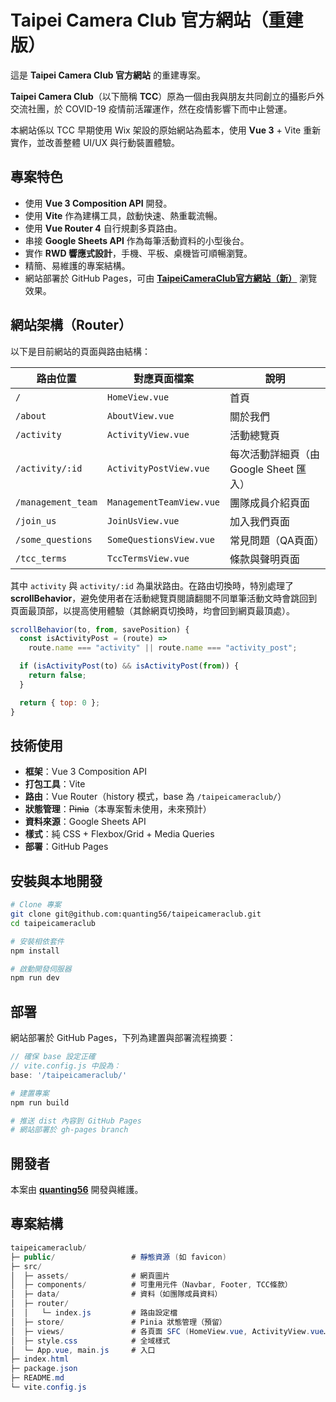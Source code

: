 # Taipei Camera Club 官方網站（重建版）

這是 **Taipei Camera Club 官方網站** 的重建專案。

**Taipei Camera Club**（以下簡稱 **TCC**）原為一個由我與朋友共同創立的攝影戶外交流社團，於 COVID-19 疫情前活躍運作，然在疫情影響下而中止營運。

本網站係以 TCC 早期使用 Wix 架設的原始網站為藍本，使用 **Vue 3** + Vite 重新實作，並改善整體 UI/UX 與行動裝置體驗。

## 專案特色

- 使用 **Vue 3 Composition API** 開發。
- 使用 **Vite** 作為建構工具，啟動快速、熱重載流暢。
- 使用 **Vue Router 4** 自行規劃多頁路由。
- 串接 **Google Sheets API** 作為每筆活動資料的小型後台。
- 實作 **RWD 響應式設計**，手機、平板、桌機皆可順暢瀏覽。
- 精簡、易維護的專案結構。
- 網站部署於 GitHub Pages，可由 **[TaipeiCameraClub官方網站（新）](https://quanting56.github.io/taipeicameraclub/)** 瀏覽效果。

## 網站架構（Router）

以下是目前網站的頁面與路由結構：

|路由位置           |對應頁面檔案           |說明      |
|-----------------|---------------------|----------|
|`/`              |`HomeView.vue`       |首頁      |
|`/about`         |`AboutView.vue`      |關於我們   |
|`/activity`      |`ActivityView.vue`   |活動總覽頁 |
|`/activity/:id`  |`ActivityPostView.vue`|每次活動詳細頁（由 Google Sheet 匯入）|
|`/management_team`|`ManagementTeamView.vue`|團隊成員介紹頁面|
|`/join_us`       |`JoinUsView.vue`     |加入我們頁面|
|`/some_questions`|`SomeQuestionsView.vue`|常見問題（QA頁面）|
|`/tcc_terms`     |`TccTermsView.vue`   |條款與聲明頁面|

其中 `activity` 與 `activity/:id` 為巢狀路由。在路由切換時，特別處理了 **scrollBehavior**，避免使用者在活動總覽頁閱讀翻閱不同單筆活動文時會跳回到頁面最頂部，以提高使用體驗（其餘網頁切換時，均會回到網頁最頂處）。

```js
scrollBehavior(to, from, savePosition) {
  const isActivityPost = (route) =>
    route.name === "activity" || route.name === "activity_post";

  if (isActivityPost(to) && isActivityPost(from)) {
    return false;
  }

  return { top: 0 };
}
```

## 技術使用

- **框架**：Vue 3 Composition API  
- **打包工具**：Vite  
- **路由**：Vue Router（history 模式，base 為 `/taipeicameraclub/`）  
- **狀態管理**：<s>Pinia</s>（本專案暫未使用，未來預計）  
- **資料來源**：Google Sheets API  
- **樣式**：純 CSS + Flexbox/Grid + Media Queries  
- **部署**：GitHub Pages  

## 安裝與本地開發

```bash
# Clone 專案
git clone git@github.com:quanting56/taipeicameraclub.git
cd taipeicameraclub

# 安裝相依套件
npm install

# 啟動開發伺服器
npm run dev
```

## 部署

網站部署於 GitHub Pages，下列為建置與部署流程摘要：

```js
// 確保 base 設定正確
// vite.config.js 中設為：
base: '/taipeicameraclub/'
```

```bash
# 建置專案
npm run build

# 推送 dist 內容到 GitHub Pages
# 網站部署於 gh-pages branch
```

## 開發者

本案由 **[quanting56](https://github.com/quanting56)** 開發與維護。

## 專案結構

```cs
taipeicameraclub/
├─ public/                 # 靜態資源 (如 favicon)
├─ src/
│  ├─ assets/              # 網頁圖片
│  ├─ components/          # 可重用元件（Navbar, Footer, TCC條款）
│  ├─ data/                # 資料（如團隊成員資料）
│  ├─ router/
│  │   └─ index.js         # 路由設定檔
│  ├─ store/               # Pinia 狀態管理（預留）
│  ├─ views/               # 各頁面 SFC (HomeView.vue, ActivityView.vue…)
│  ├─ style.css            # 全域樣式
│  └─ App.vue, main.js     # 入口
├─ index.html
├─ package.json
├─ README.md
└─ vite.config.js
```
